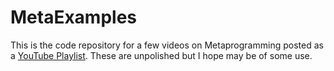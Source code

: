 # MetaExamples

This is the code repository for a few videos on Metaprogramming posted as a [YouTube Playlist](https://www.youtube.com/watch?v=Ix8zSpsfbDk&list=PL_bVGic_CrGtMw1QVFRLRsZjcymm56mRi). These are unpolished but I hope may be of some use. 

